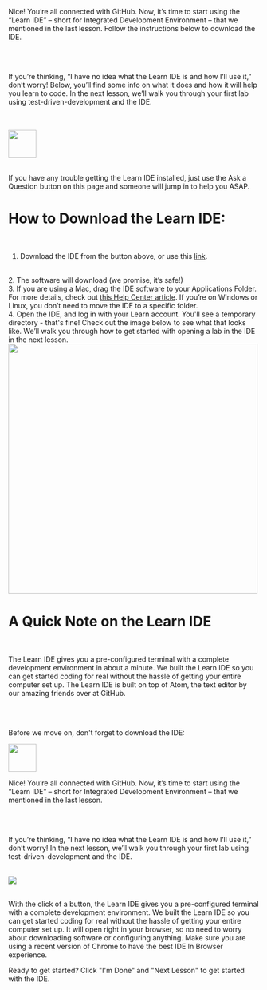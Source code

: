 <div class="readme-content-test--hide-when-active">

  Nice! You’re all connected with GitHub. Now, it’s time to start using the “Learn IDE” – short for Integrated Development Environment – that we mentioned in the last lesson. Follow the instructions below to download the IDE.
  
  <br>
  <br>

  If you’re thinking, “I have no idea what the Learn IDE is and how I’ll use it,” don’t worry! Below, you’ll find some info on what it does and how it will help you learn to code. In the next lesson, we’ll walk you through your first lab using test-driven-development and the IDE. 
  
  <br>
  <br>

  <a href="https://learn.co/ide-3/download">
  <img height="56px" width="auto" src="https://s3-us-west-2.amazonaws.com/curriculum-content/streamlined-onboarding/download-ide-button.png" />
  </a>
  
  <br>
  <br>

  If you have any trouble getting the Learn IDE installed, just use the Ask a Question button on this page and someone will jump in to help you ASAP.

  <h1> How to Download the Learn IDE:</h1>
  
  <br>

  1. Download the IDE from the button above, or use this [link](https://learn.co/ide-3/download).
  <br>
  2. The software will download (we promise, it’s safe!)
  <br>
  3. If you are using a Mac, drag the IDE software to your Applications Folder. For more details, check out <a href="http://help.learn.co/the-learn-ide/moving-the-ide-from-downloads-to-applications-folder-for-osx"> this Help Center article</a>. If you’re on Windows or Linux, you don’t need to move the IDE to a specific folder.
  <br>
  4. Open the IDE, and log in with your Learn account. You'll see a temporary directory - that's fine! Check out the image below to see what that looks like. We’ll walk you through how to get started with opening a lab in the IDE in the next lesson.

  <img height="auto" width="500px" src="https://s3-us-west-2.amazonaws.com/curriculum-content/streamlined-onboarding/ide-temp-dir.png" />

  <br>

  <h1>A Quick Note on the Learn IDE</h1>
  
  <br>
  
  The Learn IDE gives you a pre-configured terminal with a complete development environment in about a minute. We built the Learn IDE so you can get started coding for real without the hassle of getting your entire computer set up. The Learn IDE is built on top of Atom, the text editor by our amazing friends over at GitHub.
  
  <br>
  <br>

  Before we move on, don't forget to download the IDE:

  <a href="https://learn.co/ide-3/download">
  <img height="56px" width="auto" src="https://s3-us-west-2.amazonaws.com/curriculum-content/streamlined-onboarding/download-ide-button.png" />
  </a>
</div>

<div class="readme-content-test--show-when-active">

  Nice! You’re all connected with GitHub. Now, it’s time to start using the “Learn IDE” – short for Integrated Development Environment – that we mentioned in the last lesson.
  
  <br>
  <br>

  If you’re thinking, “I have no idea what the Learn IDE is and how I’ll use it,” don’t worry! In the next lesson, we’ll walk you through your first lab using test-driven-development and the IDE.
  
  <br>
  
  <img height="auto" width="auto" src="https://s3-us-west-2.amazonaws.com/curriculum-content/onboarding/first-ide-lab/splitscreenide.png" />
  
  <br>
  <br>

  With the click of a button, the Learn IDE gives you a pre-configured terminal with a complete development environment. We built the Learn IDE so you can get started coding for real without the hassle of getting your entire computer set up. It will open right in your browser, so no need to worry about downloading software or configuring anything. Make sure you are using a recent version of Chrome to have the best IDE In Browser experience.
  
   Ready to get started? Click "I'm Done" and "Next Lesson" to get started with the IDE.

</div>
